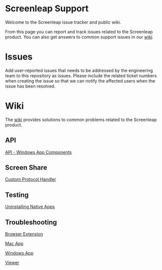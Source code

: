 # Screenleap Support

Welcome to the Screenleap issue tracker and public wiki. 

From this page you can report and track issues related to the Screenleap product. You can also get answers to common support issues in our <a href="https://github.com/Screenleap/support/wiki">wiki</a>.

# Issues

Add user-reported issues that needs to be addressed by the engineering team to this repository as issues. Please include the related ticket numbers when creating the issue so that we can notify the affected users when the issue has been resolved.

# Wiki

The <a href="https://github.com/Screenleap/support/wiki">wiki</a> provides solutions to common problems related to the Screenleap product.

## API

<a href="https://github.com/Screenleap/support/wiki/API:-Windows-App-Components">API - Windows App Components</a>

## Screen Share

<a href="https://github.com/Screenleap/support/wiki/Custom-Protocol-Handler">Custom Protocol Handler</a>

## Testing

<a href="https://github.com/Screenleap/support/wiki/Uninstall-Native-Apps">Uninstalling Native Apps</a>

## Troubleshooting

<a href="https://github.com/Screenleap/support/wiki/Browser-Extension-Troubleshooting-Guide">Browser Extension</a>

<a href="https://github.com/Screenleap/support/wiki/Mac-app-Troubleshooting-Guide">Mac App</a>

<a href="https://github.com/Screenleap/support/wiki/Windows-App-Troubleshooting-Guide">Windows App</a>

<a href="https://github.com/Screenleap/support/wiki/Viewer-Troubleshooting-Guide">Viewer</a>
